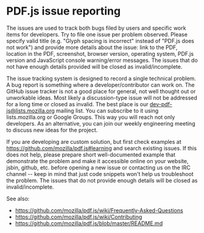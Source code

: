 # PDF.js issue reporting

The issues are used to track both bugs filed by users and specific work items for developers. Try to file one issue per problem observed. Please specify valid title (e.g. "Glyph spacing is incorrect" instead of "PDF.js does not work") and provide more details about the issue: link to the PDF, location in the PDF, screenshot, browser version, operating system, PDF.js version and JavaScript console warning/error messages. The issues that do not have enough details provided will be closed as invalid/incomplete.

The issue tracking system is designed to record a single technical problem. A bug report is something where a developer/contributor can work on. The GitHub issue tracker is not a good place for general, not well thought out or unworkable ideas. Most likely a discussion-type issue will not be addressed for a long time or closed as invalid. The best place is our dev-pdf-js@lists.mozilla.org mailing list. You can subscribe to it using lists.mozilla.org or Google Groups. This way you will reach not only developers. As an alternative, you can join our weekly engineering meeting to discuss new ideas for the project.

If you are developing are custom solution, but first check examples at https://github.com/mozilla/pdf.js#learning and search existing issues. If this does not help, please prepare short well-documented example that demonstrate the problem and make it accessible online on your website, jsbin, github, etc. before opening a new issue or contacting us on the IRC channel -- keep in mind that just code snippets won't help us troubleshoot the problem. The issues that do not provide enough details will be closed as invalid/incomplete.

See also:
- https://github.com/mozilla/pdf.js/wiki/Frequently-Asked-Questions
- https://github.com/mozilla/pdf.js/wiki/Contributing
- https://github.com/mozilla/pdf.js/blob/master/README.md
